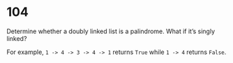 [_metadata_:difficulty]:-  "Easy"
[_metadata_:asker]:-       "Google"
[_metadata_:tags]:-        "linked-list palindrome"

# 104

Determine whether a doubly linked list is a palindrome. What if it’s singly linked?

For example, `1 -> 4 -> 3 -> 4 -> 1` returns `True` while `1 -> 4` returns `False`.
